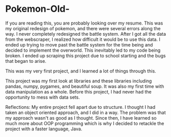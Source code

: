 # Pokemon-Old-

If you are reading this, you are probably looking over my resume. This was my original redesign of pokemon, and there were several errors along the way. I never
completely redesigned the battle system. After I got all the data from the webscraper, I realized how difficult it would be to use this data. I ended up trying
to move past the battle system for the time being and decided to implement the overworld. This inevitably led to my code being broken. I ended up scraping this
project due to school starting and the bugs that began to arise. 

This was my very first project, and I learned a lot of things through this.

This project was my first look at libraries and these libraries including pandas, numpy, pygames, and beautiful soup. 
It was also my first time with data manipulation as a whole. Before this project, I had never had the opportunity to mess with data sets.

Reflections:
  My entire project fell apart due to structure. I thought I had taken an object oriented approach, and I did in a way. The problem was that my approach wasn't as
  good as I thought. Since then, I have learned so much more about OOP programming which is why I decided to retackle the project with a faster language, Java.
